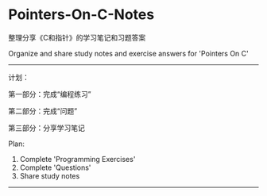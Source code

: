 # Pointers-On-C-Notes
整理分享《C和指针》的学习笔记和习题答案

Organize and share study notes and exercise answers for 'Pointers On C'

--------------------------------------------------------------------------------------------------



计划：

第一部分：完成“编程练习”

第二部分：完成“问题”

第三部分：分享学习笔记



Plan: 
1. Complete 'Programming Exercises'
2. Complete 'Questions'
3. Share study notes

---------------------------------------------------------------------------------------------------------

